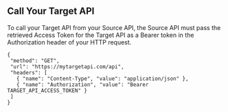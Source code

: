 ## Call Your Target API

To call your Target API from your Source API, the Source API must pass the retrieved Access Token for the Target API as a Bearer token in the Authorization header of your HTTP request.


 ```har
{
  "method": "GET",
  "url": "https://mytargetapi.com/api",
  "headers": [
    { "name": "Content-Type", "value": "application/json" },
    { "name": "Authorization", "value": "Bearer TARGET_API_ACCESS_TOKEN" }
  ]
}
```
